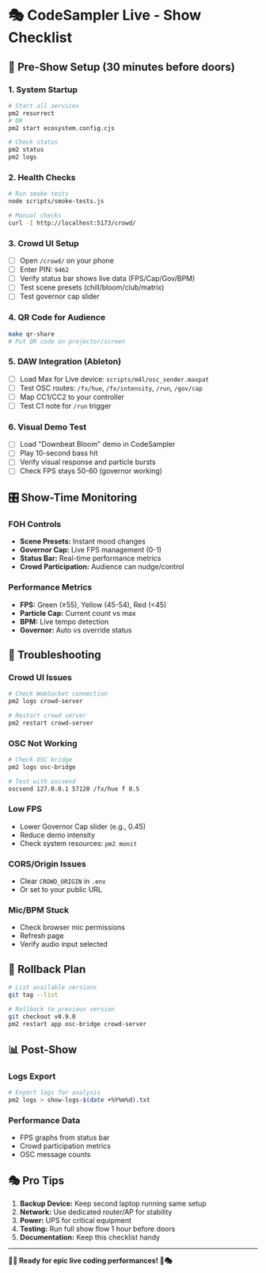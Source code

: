 # 🎭 CodeSampler Live - Show Checklist

## 🚀 Pre-Show Setup (30 minutes before doors)

### 1. System Startup
```bash
# Start all services
pm2 resurrect
# OR
pm2 start ecosystem.config.cjs

# Check status
pm2 status
pm2 logs
```

### 2. Health Checks
```bash
# Run smoke tests
node scripts/smoke-tests.js

# Manual checks
curl -I http://localhost:5173/crowd/
```

### 3. Crowd UI Setup
- [ ] Open `/crowd/` on your phone
- [ ] Enter PIN: `9462`
- [ ] Verify status bar shows live data (FPS/Cap/Gov/BPM)
- [ ] Test scene presets (chill/bloom/club/matrix)
- [ ] Test governor cap slider

### 4. QR Code for Audience
```bash
make qr-share
# Put QR code on projector/screen
```

### 5. DAW Integration (Ableton)
- [ ] Load Max for Live device: `scripts/m4l/osc_sender.maxpat`
- [ ] Test OSC routes: `/fx/hue`, `/fx/intensity`, `/run`, `/gov/cap`
- [ ] Map CC1/CC2 to your controller
- [ ] Test C1 note for `/run` trigger

### 6. Visual Demo Test
- [ ] Load "Downbeat Bloom" demo in CodeSampler
- [ ] Play 10-second bass hit
- [ ] Verify visual response and particle bursts
- [ ] Check FPS stays 50-60 (governor working)

## 🎛️ Show-Time Monitoring

### FOH Controls
- **Scene Presets:** Instant mood changes
- **Governor Cap:** Live FPS management (0-1)
- **Status Bar:** Real-time performance metrics
- **Crowd Participation:** Audience can nudge/control

### Performance Metrics
- **FPS:** Green (≥55), Yellow (45-54), Red (<45)
- **Particle Cap:** Current count vs max
- **BPM:** Live tempo detection
- **Governor:** Auto vs override status

## 🧯 Troubleshooting

### Crowd UI Issues
```bash
# Check WebSocket connection
pm2 logs crowd-server

# Restart crowd server
pm2 restart crowd-server
```

### OSC Not Working
```bash
# Check OSC bridge
pm2 logs osc-bridge

# Test with oscsend
oscsend 127.0.0.1 57120 /fx/hue f 0.5
```

### Low FPS
- Lower Governor Cap slider (e.g., 0.45)
- Reduce demo intensity
- Check system resources: `pm2 monit`

### CORS/Origin Issues
- Clear `CROWD_ORIGIN` in `.env`
- Or set to your public URL

### Mic/BPM Stuck
- Check browser mic permissions
- Refresh page
- Verify audio input selected

## 🔄 Rollback Plan

```bash
# List available versions
git tag --list

# Rollback to previous version
git checkout v0.9.0
pm2 restart app osc-bridge crowd-server
```

## 📊 Post-Show

### Logs Export
```bash
# Export logs for analysis
pm2 logs > show-logs-$(date +%Y%m%d).txt
```

### Performance Data
- FPS graphs from status bar
- Crowd participation metrics
- OSC message counts

## 🎭 Pro Tips

1. **Backup Device:** Keep second laptop running same setup
2. **Network:** Use dedicated router/AP for stability
3. **Power:** UPS for critical equipment
4. **Testing:** Run full show flow 1 hour before doors
5. **Documentation:** Keep this checklist handy

---

**🌙✨ Ready for epic live coding performances! 🚀🎭**

